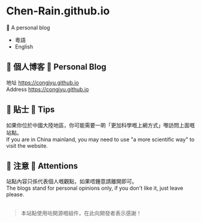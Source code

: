 # Chen-Rain.github.io

🌿 A personal blog

- 粵語
- English

## 🌿 個人博客 🌿 Personal Blog

地址 https://congjyu.github.io
<br>
Address https://congjyu.github.io

## 🌿 貼士 🌿 Tips

如果你位於中國大陸地區，你可能需要一啲「更加科學嘅上網方式」嚟訪問上面嘅站點。
<br>
If you are in China mainland, you may need to use "a more scientific way" to visit the website.

## 🌿 注意 🌿 Attentions

站點內容只係代表個人嘅觀點，如果唔鍾意請離開即可。
<br>
The blogs stand for personal opinions only, if you don't like it, just leave please.
<br><br>

> 本站點使用咗開源嘅組件，在此向開發者表示感謝！
